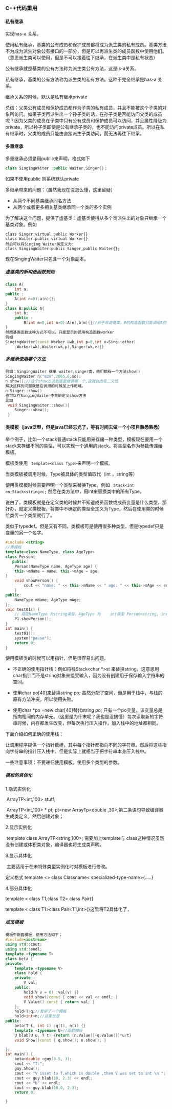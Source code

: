 ### C++代码重用

####  私有继承

实现has-a 关系。

使用私有继承，基类的公有成员和保护成员都将成为派生类的私有成员。基类方法不为成为派生对象公有接口的一部分，但是可以再派生类的成员函数中使用他们。（意思派生类可以使用，但是不可以接着往下继承，在派生类中是私有状态）

公有继承就是基类的公有方法称为派生类公有方法，这是is-a关系。

私有继承，基类的公有方法称为派生类的私有方法。这种不完全继承是has-a 关系。

继承关系的时候，默认是私有继承private

总结：父类公有成员和保护成员都作为子类的私有成员，并且不能被这个子类的对象所访问。如果子类再派生出一个孙子类的话，在孙子类是否能访问父类的成员呢？因为父类的成员在子类中只有公有成员和保护成员可以访问，并且属性降级为private，所以孙子类即使是公有继承子类的，也不能访问private成员。所以在私有继承时，父类的成员只能由直接派生子类访问，而无法再往下继承。


#### 多重继承

多重继承必须是用public来声明，格式如下

```c++
class SingingWaiter :public Waiter,Singer{}；
```

如果不使用public 则系统默认private

多继承带来的问题：（虽然我现在没怎么懂，这里留疑）

* 从两个不同基类继承同名方法
* 从两个或者更多相关基类继承同一个类的多个实例

为了解决这个问题，提供了虚基类：虚基类使得从多个类派生出的对象只继承一个基类对象。例如

```
class Singer:virtual public Worker{}
class Waiter:public virtual Worker{}
然后可以将Singing Waiter类定义为:
class SingingWaiter:public Singer,public Waiter{};
```

现在SingingWaiter只包含一个对象副本。

##### 虚基类的新构造函数规则

```c++
class A{
	int a;
public :
	A(int n=0):a(n){};
}
class B:public A{
	int b;
	public :
		B(int m=0,int n=0):A(n),b(m){}//对于非虚基类，B的构造函数只能调用A的构造函数。
}
然而基类函数这种方式不可以。只能显示的调用构造函数worker
例如
SingingWaiter(const Worker &wk,int p=0,int v=Sing::other)
	:Worker(wk),Waiter(wk,p),Singer(wk,v){}
```

##### 多继承使用哪个方法

```c++
例如：SingingWaiter 继承 waiter,singer类，他们都有一个方法show()
SingingWaiter n("mzx",2005,6,so);
n.show();//这个show方法到底是继承哪一个,这就会出现二义性
解决这样的问题就是在调用的时候加上作用域。
n.Singer::show()
也可以在SingingWaiter中重新定义show方法
比如
 void SingingWaiter::show(){
 	Singer::show();
 }
```

#### 类模板（java泛型，但是java已经忘光了，等有时间去做一个小项目熟悉熟悉）

举个例子，比如一个stack普通stack只能用来存储一种类型，模板现在要用一个stack来存储不同的类型，可以实现一个通用的stack。将类型名作为参数传递给模板。

模板类使用 ` template<class Type>`来声明一个模板。

当类模板被调用时候，Type被具体的类型值取代（int ，string等）

使用类模板时候需要声明一个类型来替换Type。例如 ` Stack<int >n;Stack<string>c;`  然后在类方法中，用int来替换类中的所有Type。

说白了，类模板就是在定义类的时候并不知道成员函数或成员变量是什么类型，那好办，就定义类模板，将类中不确定的类型全定义为Type，然后在使用类的时候给类传一个类型就行了。

类似于typedef。但是又有不同。类模板可是使用很多种类型，但是typedef只是变量的另一个名字。

```c++
#include <string>
//类模板
template<class NameType, class AgeType> 
class Person{ 
   public:
	Person(NameType name, AgeType age) {
	this->mName = name; this->mAge = age;
}
	void showPerson() {
		cout << "name: " << this->mName << " age: " << this->mAge << endl;
    }
public:
	NameType mName; AgeType mAge;
};
void test01() {
	// 指定NameType 为string类型，AgeType 为    int类型 Person<string, int>P1("孙悟		空", 999);
	P1.showPerson(); 
}
int main() {
	test01(); 
    system("pause"); 
    return 0;
}
```

使用模板类的时候可以用指针，但是很容易出问题。

* 不正确的使用指针栈：例如将栈Stack<char *>st 来替换string，这意思用char指针而不是string对象来接受输入，因为没有创建用于保存输入字符串的空间。

* 使用char po[40]来替换string po; 虽然分配了空间，但是用于栈中，与栈的原有方法冲突。所以使用失败。

* 使用char *po =new char[40]替代string po; 只有一个po变量，该变量总是指向相同的内存单元。（这里是为什末呢？我也是没搞懂）每次读取新的字符串时候，内存都发生改变，但每次执行压入操作，加入栈中的地址都相同。

下面介绍如何正确的使用栈：

​	让调用程序提供一个指针数组，其中每个指针都指向不同的字符串。然后将这些指向字符串的指针压入栈中。但是实际上就相当于把字符串本身压入栈中。

一些注意事项：不要递归使用模板。使用多个类型的参数。

##### 模板的具体化

1.隐式实例化

​	ArrayTP<int,100> stuff;

​	ArrayTP<int,100> * pt; pt=new ArrayTp<double ,30>;第二条语句导致编译器生成类定义，然后创建对象；

2.显示实例化

​	template class ArrayTP<string,100>;  需要加上template与 class这种情况虽然没有创建或体积类对象，编译器也将生成类声明。

3.显示具体化

​	主要适用于在未特殊类型实例化时对模板进行修改。

定义格式 template <> class Classname< specialized-type-name>{.....}

4.部分具体化

template < class T1,class T2> class Pair{}

template < class T1>class Pair<T1,int>{}这里将T2具体化了，

##### 成员模板

```c++
模板中嵌套模板，使用方法如下；
#include<iostream>
using std::cout;
using std::endl;
template <typename T>
class beta {
private:
	template <typename V>
	class hold {
	private :
		V val;
	public:
		hold(V v = 0) :val(v) {}
		void show()const { cout << val << endl; }
		V Value() const { return val; }
	};
	hold<T>q;//套用了一个模板
	hold<int>n;//这里也是
public:
	beta(T t, int i) :q(t), n(i) {}
	template <typename U>//函数模板
	U blab(U u, T t) {return (n.Value()+q.Value())*u/t}
	void Show()const { q.show(); n.show(); }

};
int main() {
	beta<double >guy(3.5, 3);
	cout << "T:";
	guy.Show();
	cout << "V isset to T,which is double ,then V was set to int \n ";
	cout << guy.blab(10, 2.3) << endl;
	cout << "U" << endl;
	cout << guy.blab(10.0, 2.3);
	return 0;

}
```


